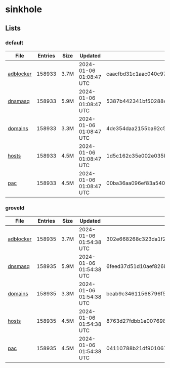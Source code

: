 # sinkhole

## Lists

### default

|File|Entries|Size|Updated|Hash|
|-|-|-|-|-|
|[adblocker](https://raw.githubusercontent.com/groveld/sinkhole/lists/default/adblocker.txt)|158933|3.7M|2024-01-06 01:08:47 UTC|caacfbd31c1aac040c974a951f700020b8a7b0939b05cf0456b59cb68f4f9598|
|[dnsmasq](https://raw.githubusercontent.com/groveld/sinkhole/lists/default/dnsmasq.txt)|158933|5.9M|2024-01-06 01:08:47 UTC|5387b442341bf50288e87e917fc26886e86491fa3cfbb31b16ecc50c4dee0469|
|[domains](https://raw.githubusercontent.com/groveld/sinkhole/lists/default/domains.txt)|158933|3.3M|2024-01-06 01:08:47 UTC|4de354daa2155ba92c561e3f7a034442953ec361976959d947dac17460c2e295|
|[hosts](https://raw.githubusercontent.com/groveld/sinkhole/lists/default/hosts.txt)|158933|4.5M|2024-01-06 01:08:47 UTC|1d5c162c35e002e035b0c1af9ceb58e3c2819ce97a583b3793e988d6362536a2|
|[pac](https://raw.githubusercontent.com/groveld/sinkhole/lists/default/pac.txt)|158933|4.5M|2024-01-06 01:08:47 UTC|00ba36aa096ef83a5405a9a273d047f5decba848847d9ebc37aa2d3cb1da980c|

### groveld

|File|Entries|Size|Updated|Hash|
|-|-|-|-|-|
|[adblocker](https://raw.githubusercontent.com/groveld/sinkhole/lists/groveld/adblocker.txt)|158935|3.7M|2024-01-06 01:54:38 UTC|302e668268c323da1f20eea60d52bee48f0e0ecccd972b0774c38ae940450b89|
|[dnsmasq](https://raw.githubusercontent.com/groveld/sinkhole/lists/groveld/dnsmasq.txt)|158935|5.9M|2024-01-06 01:54:38 UTC|6feed37d51d10aef826bb6cbd47e1031b3e2cf68b01b540b4910177085881226|
|[domains](https://raw.githubusercontent.com/groveld/sinkhole/lists/groveld/domains.txt)|158935|3.3M|2024-01-06 01:54:38 UTC|beab9c34611568796f5e7bd8d9f8bb2d33117367176d9ac52001aa387130968b|
|[hosts](https://raw.githubusercontent.com/groveld/sinkhole/lists/groveld/hosts.txt)|158935|4.5M|2024-01-06 01:54:38 UTC|8763d27fdbb1e007698fb7e61f4e06653cba92abb25dce0d2d89b5fcbccb48c7|
|[pac](https://raw.githubusercontent.com/groveld/sinkhole/lists/groveld/pac.txt)|158935|4.5M|2024-01-06 01:54:38 UTC|04110788b21df901067d13d484b55791d82d097b43f190392de86ca3450b8df1|
